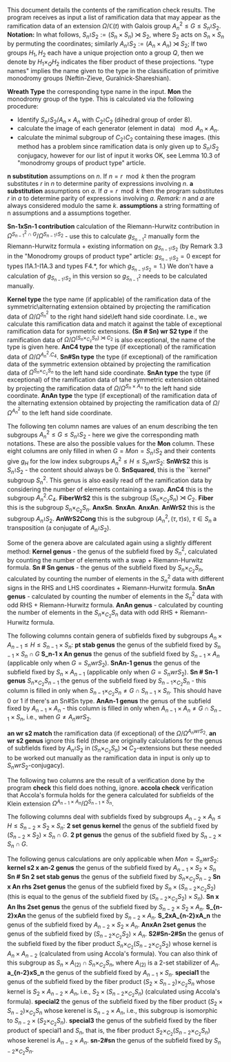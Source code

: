 ﻿This document details the contents of the ramification check results. The program receives as input a list of ramification data that may appear as the ramification data of an extension $\Omega/\mathbb{C}(t)$ with Galois group $A_n^2\leq G \leq S_n \wr S_2$.
**Notation:**
 In what follows,  $S_n \wr S_2:=(S_n\times S_n) \rtimes S_2$, where $S_2$ acts on $S_n\times S_n$ by permuting the coordinates; similarly $A_n \wr S_2:=(A_n\times A_n)\rtimes S_2$; If two groups $H_1,H_2$ each have a unique projection onto a group $Q$, then we denote by $H_1\times_{Q}H_2$ indicates the fiber product of these projections.  "type names" implies the name given to the type in the classification of primitive monodromy groups (Neftin-Zieve, Guralnick-Shareshian).


**Wreath Type** the corresponding type name in the input.
**Mon** the monodromy group of the type. This is calculated via the following procedure:
* Identify $S_n \wr S_2/ A_n\times A_n$ with $C_2\wr C_2$ (dihedral group of order 8).
* calculate the image of each generator (element in data) $\mod A_n\times A_n$. 
* calculate the minimal subgroup of $C_2\wr C_2$ containing these images.
(this method has a problem since ramification data is only given up to $S_n\wr S_2$ conjugacy, however for our list of input it works OK, see Lemma 10.3 of "monodromy groups of product type" article. 

**n substitution** assumptions on $n$. If $n=r\mod k$ then the program substitutes $r$ in $n$ to determine parity of expressions involving $n$.
**a substitution** assumptions on $a$. If $a=r\mod k$ then the program substitutes $r$ in $a$ to determine parity of expressions involving $a$. 
*Remark:* $n$ and $a$ are always considered modulo the same $k$.
**assumptions** a string formatting of n assumptions and a assumptions together.

**Sn-1xSn-1 contribution** calculation of the Riemann-Hurwitz contribution in $\Omega^{S_{n-1}^2\cap G}/\Omega^{S_{n-1}\wr S_2}$ - use this to calculate $g_{S_{n-1}^2}$ manually form the Riemann-Hurwitz formula + existing information on $g_{S_{n-1}\wr S_2}$  (by Remark 3.3 in the "Monodromy groups of product type" article: $g_{S_{n-1}\wr S_2}=0$ except for types I1A.1-I1A.3 and types F4.*, for which $g_{S_{n-1}\wr S_2}=1$.) We don't have a calculation of $g_{S_{n-1}\wr S_2}$ in this version so $g_{S_{n-1}^2}$ needs to be calculated manually. 

**Kernel type** the type name (if applicable) of the ramification data of the symmetric\alternating extension obtained by projecting the ramification data of $\Omega/\Omega^{S_n^2}$ to the right hand side\left hand side coordinate. I.e., we calculate this ramification data and match it against the table of exceptional ramification data for symmetric extensions. 
**(Sn # Sn) wr S2 type** if the ramification data of $\Omega/\Omega^{(S_n\times_{C_2}S_n)\rtimes C_2}$ is also exceptional, the name of the type is given here.
**AnC4 type** the type (if exceptional) of the ramification data of $\Omega/\Omega^{A_n^2.C_4}$.
**Sn#Sn type** the type (if exceptional) of the ramification data of the symmetric extension obtained by projecting the ramification data of $\Omega^{S_n\times_{C_2}S_n}$ to the left hand side coordinate.
**SnAn type** the type (if exceptional) of the ramification data of tahe symmetric extension obtained by projecting the ramification data of $\Omega/\Omega^{S_n\times A_n}$ to the left hand side coordinate.
**AnAn type** the type (if exceptional) of the ramification data of the alternating extension obtained by projecting the ramification data of $\Omega/\Omega^{A_n^2}$ to the left hand side coordinate.

The following ten column names are values of an enum describing the ten subgroups $A_n^2\leq G \leq S_n \wr S_2$ - here we give the corresponding math notations. These are also the possible values for the **Mon** column. These eight columns are only filled in when $G=Mon=S_n \wr S_2$ and their contents give $g_{H}$ for the low index subgroups $A_n^2\leq H \leq S_n wr S_2$:
**SnWrS2**  this is  $S_n\wr S_2$ - the content should always be 0.
**SnSquared**, this is the ``kernel" subgroup $S_n^2$. This genus is also easily read off the ramification data by considering the number of elements containing a swap.
**AnC4** this is the subgroup $A_n^2.C_4$.
**FiberWrS2** this is the subgroup $(S_n\times_{C_2}S_n)\rtimes C_2$.
**Fiber** this is the subgroup $S_n\times_{C_2}S_n$.
**AnxSn**.
**SnxAn**.
**AnxAn**.
**AnWrS2** this is the subgroup $A_n \wr S_2$.
**AnWrS2Cong** this is the subgroup $\langle A_n^2, (\tau,\tau)s \rangle$, $\tau\in S_n$ a transposition (a conjugate of $A_n \wr S_2$).

Some of the genera above are calculated again using a slightly different method:
**Kernel genus** - the genus of the subfield fixed by $S_n^2$, calculated by counting the number of elements with a swap + Riemann-Hurwitz formula.
**Sn # Sn genus** - the genus of the subfield fixed by $S_n\times_{C_2}S_n$, calculated by counting the number of elements in the $S_n^2$ data with different signs in the RHS and LHS coordinates + Riemann-Hurwitz formula.
**SnAn genus** - calculated by counting the number of elements in the $S_n^2$ data with odd RHS + Riemann-Hurwitz formula.
**AnAn genus** - calculated by counting the number of elements in the $S_n\times_{C_2}S_n$ data with odd RHS + Riemann-Hurwitz formula. 

The following columns contain genera of subfields fixed by subgroups $A_n\times A_{n-1}\leq H \leq S_{n-1}\times S_n$:
**pt stab genus** the genus of the subfield fixed by $S_{n-1}\times S_n\cap G$
**S_n-1 x An genus**  the genus of the subfield fixed by $S_{n-1}\times A_n$ (applicable  only when $G=S_n wr S_2$).
**SnAn-1 genus** the genus of the subfield fixed by $S_n\times A_{n-1}$ (applicable only when $G= S_n wr S_2$). 
**Sn # Sn-1 genus** $S_n\times_{C_2}S_{n-1}$ the genus of the subfield fixed by $S_{n-1}\times_{C_2}S_n$ - this column is filled in only when $S_{n-1}\times_{C_2}S_n\neq G\cap S_{n-1}\times S_n$. This should have 0 or 1 if there's an Sn#Sn type.
**AnAn-1 genus** the genus of the subfield fixed by $A_{n-1}\times A_n$ - this column is filled in only when $A_{n-1}\times A_n\neq G\cap S_{n-1}\times S_n$, i.e., when $G\neq A_n wr S_2$.

**an wr s2 match** the ramification data (if exceptional) of the $\Omega/\Omega^{A_n wr S_2}$. 
**an wr s2 genus** ignore this field (these are originally calculations for the genus of subfields fixed by $A_n\wr S_2$ in $(S_n\times_{C_2}S_n)\rtimes C_2$-extensions but these needed to be worked out manually as the ramification data in input is only up to $S_n wr S_2$-conjugacy).

The following two columns are the result of a verification done by the program 
**check** this field does nothing, ignore.
**accola check** verification that Accola's formula holds for the genera calculated for subfields of the Klein extension $\Omega^{A_{n-1}\times A_n}/\Omega^{S_{n-1}\times S_n}$. 

The following columns deal with subfields fixed by subgroups $A_{n-2}\times A_n\leq H \leq S_{n-2}\times S_2\times S_n$:
**2 set genus kernel** the genus of the subfield fixed by $(S_{n-2}\times S_2)\times S_n\cap G$.
**2 pt genus** the genus of the subfield fixed by $S_{n-2}\times S_n\cap G$.

The following genus calculations are only applicable when $Mon = S_n wr S_2$: 
**kernel s2 x an-2 genus** the genus of the subfield fixed by $A_{n-1}\times S_2\times S_n$
**Sn # Sn 2 set stab genus** the genus of the subfield fixed by $S_n\times_{C_2}S_{n-2}$
**Sn x An rhs 2set genus** the genus of the subfield fixed by $S_n\times (S_{n-2}\times_{C_2}S_2)$ (this is equal to the genus of the subfield fixed by $(S_{n-2}\times _{C_2}S_2)\times S_n$).
**Sn x An lhs 2set genus** the genus of the subfield fixed by $S_{n-2}\times S_2\times A_n$.
**S_{n-2}xAn** the genus of the subfield fixed by $S_{n-2}\times A_n$.
**S_2xA_{n-2}xA_n** the genus of the subfield fixed by $A_{n-2}\times S_2\times A_n$.
**AnxAn 2set genus** the genus of the subfield fixed by $(S_{n-2}\times_{C_2}S_2)\times A_n$.
**S2#Sn-2#Sn** the genus of the subfield fixed by the fiber product $S_n\times_{C_2}(S_{n-2}\times_{C_2}S_2)$ whose kernel is $A_n\times A_{n-2}$ (calculated from using Accola's formula). You can also think of this subgroup as $S_n\times A_{(2)}\cap S_n\times_{C_2}S_n$, where $A_{(2)}$ is a $2$-set stabilizer of $A_n$. 
**a_{n-2}xS_n** the genus of the subfield fixed by $A_{n-1}\times S_n$.
**special1** the genus of the subfield fixed by the fiber product $(S_2\times S_{n-2})\times_{C_2}S_n$ whose kernel is $S_2\times A_{n-2}\times A_n$, i.e., $S_2\times(S_{n-2}\times_{C_2}S_n)$ (calculated using Accola's formula).
**special2** the genus of the subfield fixed by the fiber product $(S_2\times S_{n-2})\times_{C_2}S_n$ whose kerenel is $S_{n-2}\times A_n$, i.e., this subgroup is isomorphic to $S_{n-2}\times(S_2\times_{C_2}S_n)$. 
**special3** the genus of the subfield fixed by the fiber product of special1 and $S_n$, that is, the fiber product  $S_2\times_{C_2}(S_{n-2}\times_{C_2}S_n)$ whose kerenel is $A_{n-2}\times A_n$.
**sn-2#sn** the genus of the subfield fixed by $S_{n-2}\times_{C_2}S_n$. 
